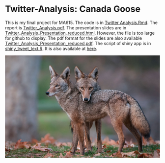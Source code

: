 # Twitter-Analysis: Canada Goose

This is my final project for MA615.
The code is in [Twitter Analysis.Rmd](https://github.com/SJ666666/Twitter-Analysis/blob/master/Twitter%20Analysis.Rmd).
The report is [Twitter_Analysis.pdf](https://github.com/SJ666666/Twitter-Analysis/blob/master/Twitter_Analysis.pdf).
The presentation slides are in [Twitter_Analysis_Presentation_reduced.html](https://github.com/SJ666666/Twitter-Analysis/blob/master/Twitter_Analysis_Presentation_reduced.html).
However, the file is too large for github to display. 
The pdf format for the slides are also available [Twitter_Analysis_Presentation_reduced.pdf](https://github.com/SJ666666/Twitter-Analysis/blob/master/Twitter_Analysis_Presentation_reduced.pdf).
The script of shiny app is in [shiny_tweet_text.R](https://github.com/SJ666666/Twitter-Analysis/blob/master/shiny_tweet_text.R).
It is also available at [here](https://shuyij.shinyapps.io/twitter-analysis/).

![](https://github.com/SJ666666/Twitter-Analysis/blob/master/coyote.jpg)
